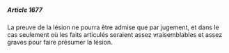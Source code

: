 ##### Article 1677

La preuve de la lésion ne pourra être admise que par jugement, et dans le cas seulement où les faits articulés seraient assez vraisemblables et assez graves pour faire présumer la lésion.

